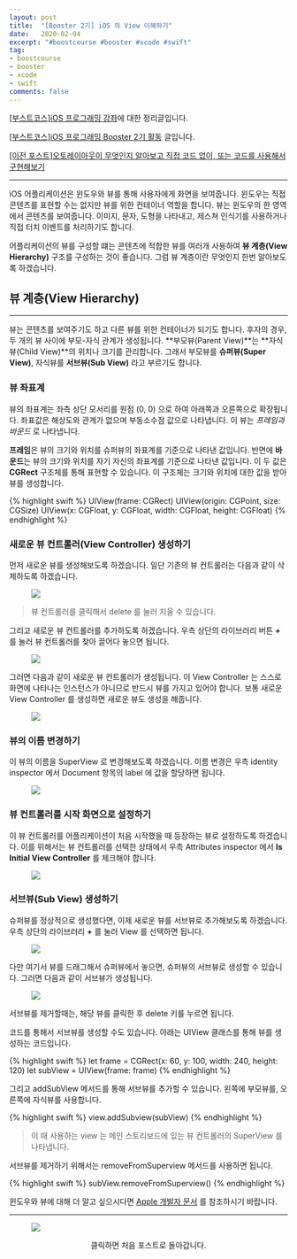 ```yaml
---
layout: post
title:  "[Booster 2기] iOS 의 View 이해하기"
date:   2020-02-04
excerpt: "#boostcourse #booster #xcode #swift"
tag:
- boostcourse
- booster
- xcode
- swift
comments: false
---
```


[[부스트코스]iOS 프로그래밍 강좌](https://www.edwith.org/boostcourse-ios/)에 대한 정리글입니다.

[[부스트코스]iOS 프로그래밍 Booster 2기 활동](https://woojin-hwang.github.io/boostcourse-ios/) 글입니다.

[[이전 포스트]오토레이아웃이 무엇인지 알아보고 직접 코드 없이, 또는 코드를 사용해서 구현해보기](https://woojin-hwang.github.io/xcode-autolayout/)

---

iOS 어플리케이션은 윈도우와 뷰를 통해 사용자에게 화면을 보여줍니다. 윈도우는 직접 콘텐츠를 표현할 수는 없지만 뷰를 위한 컨테이너 역할을 합니다. 뷰는 윈도우의 한 영역에서 콘텐츠를 보여줍니다. 이미지, 문자, 도형을 나타내고, 제스쳐 인식기를 사용하거나 직접 터치 이벤트를 처리하기도 합니다.

어플리케이션의 뷰를 구성할 떄는 콘텐츠에 적합한 뷰를 여러개 사용하여 **뷰 계층(View Hierarchy)** 구조를 구성하는 것이 좋습니다. 그럼 뷰 계층이란 무엇인지 한번 알아보도록 하겠습니다.

## 뷰 계층(View Hierarchy)

---

뷰는 콘텐츠를 보여주기도 하고 다른 뷰를 위한 컨테이너가 되기도 합니다. 후자의 경우, 두 개의 뷰 사이에 부모-자식 관계가 생성됩니다. **부모뷰(Parent View)**는 **자식뷰(Child View)**의 위치나 크기를 관리합니다. 그래서 부모뷰를 **슈퍼뷰(Super View)**, 자식뷰를 **서브뷰(Sub View)** 라고 부르기도 합니다.

### 뷰 좌표계

뷰의 좌표계는 좌측 상단 모서리를 원점 (0, 0) 으로 하여 아래쪽과 오른쪽으로 확장됩니다. 좌표값은 해상도와 관계가 없으며 부동소수점 값으로 나타냅니다. 이 뷰는 *프레임과 바운드* 로 나타냅니다.

**프레임**은 뷰의 크기와 위치를 슈퍼뷰의 좌표계를 기준으로 나타낸 값입니다. 반면에 **바운드**는 뷰의 크기와 위치를 자기 자신의 좌표계를 기준으로 나타낸 값입니다. 이 두 값은 **CGRect** 구조체를 통해 표현할 수 있습니다. 이 구조체는 크기와 위치에 대한 값을 받아 뷰를 생성합니다.

{% highlight swift %}
UIView(frame: CGRect)
UIView(origin: CGPoint, size: CGSize)
UIView(x: CGFloat, y: CGFloat, width: CGFloat, height: CGFloat)
{% endhighlight %}

### 새로운 뷰 컨트롤러(View Controller) 생성하기

먼저 새로운 뷰를 생성해보도록 하겠습니다. 일단 기존의 뷰 컨트롤러는 다음과 같이 삭제하도록 하겠습니다.

<figure>
  <a href="https://raw.githubusercontent.com/woojin-hwang/woojin-hwang.github.io/master/_posts/img/ios-view/empty.png"><img src="https://raw.githubusercontent.com/woojin-hwang/woojin-hwang.github.io/master/_posts/img/ios-view/empty.png"></a>
</figure>

> 뷰 컨트롤러를 클릭해서 delete 를 눌러 지울 수 있습니다.

그리고 새로운 뷰 컨트롤러를 추가하도록 하겠습니다. 우측 상단의 라이브러리 버튼 **+** 를 눌러 뷰 컨트롤러를 찾아 끌어다 놓으면 됩니다.

<figure>
  <a href="https://raw.githubusercontent.com/woojin-hwang/woojin-hwang.github.io/master/_posts/img/ios-view/empty.png"><img src="https://raw.githubusercontent.com/woojin-hwang/woojin-hwang.github.io/master/_posts/img/ios-view/empty.png"></a>
</figure>

그러면 다음과 같이 새로운 뷰 컨트롤러가 생성됩니다. 이 View Controller 는 스스로 화면에 나타나는 인스턴스가 아니므로 반드시 뷰를 가지고 있어야 합니다. 보통 새로운 View Controller 를 생성하면 새로운 뷰도 생성을 해줍니다.

<figure>
  <a href="https://raw.githubusercontent.com/woojin-hwang/woojin-hwang.github.io/master/_posts/img/ios-view/new.png"><img src="https://raw.githubusercontent.com/woojin-hwang/woojin-hwang.github.io/master/_posts/img/ios-view/new.png"></a>
</figure>

### 뷰의 이름 변경하기

이 뷰의 이름을 SuperView 로 변경해보도록 하겠습니다. 이름 변경은 우측 identity inspector 에서 Document 항목의 label 에 값을 할당하면 됩니다.

<figure>
  <a href="https://raw.githubusercontent.com/woojin-hwang/woojin-hwang.github.io/master/_posts/img/ios-view/superview.png"><img src="https://raw.githubusercontent.com/woojin-hwang/woojin-hwang.github.io/master/_posts/img/ios-view/superview.png"></a>
</figure>

### 뷰 컨트롤러를 시작 화면으로 설정하기

이 뷰 컨트롤러를 어플리케이션이 처음 시작했을 때 등장하는 뷰로 설정하도록 하겠습니다. 이를 위해서는 뷰 컨트롤러를 선택한 상태에서 우측 Attributes inspector 에서 **Is Initial View Controller** 를 체크해야 합니다.

<figure>
  <a href="https://raw.githubusercontent.com/woojin-hwang/woojin-hwang.github.io/master/_posts/img/ios-view/initial.png"><img src="https://raw.githubusercontent.com/woojin-hwang/woojin-hwang.github.io/master/_posts/img/ios-view/initial.png"></a>
</figure>

### 서브뷰(Sub View) 생성하기

슈퍼뷰를 정상적으로 생성했다면, 이제 새로운 뷰를 서브뷰로 추가해보도록 하겠습니다. 우측 상단의 라이브러리 **+** 를 눌러 View 를 선택하면 됩니다.

<figure>
  <a href="https://raw.githubusercontent.com/woojin-hwang/woojin-hwang.github.io/master/_posts/img/ios-view/view.png"><img src="https://raw.githubusercontent.com/woojin-hwang/woojin-hwang.github.io/master/_posts/img/ios-view/view.png"></a>
</figure>

다만 여기서 뷰를 드래그해서 슈퍼뷰에서 놓으면, 슈퍼뷰의 서브뷰로 생성할 수 있습니다. 그러면 다음과 같이 서브뷰가 생성됩니다.

<figure>
  <a href="https://raw.githubusercontent.com/woojin-hwang/woojin-hwang.github.io/master/_posts/img/ios-view/view2.png"><img src="https://raw.githubusercontent.com/woojin-hwang/woojin-hwang.github.io/master/_posts/img/ios-view/view2.png"></a>
</figure>

서브뷰를 제거할때는, 해당 뷰를 클릭한 후 delete 키를 누르면 됩니다.

코드를 통해서 서브뷰를 생성할 수도 있습니다. 아래는 UIView 클래스를 통해 뷰를 생성하는 코드입니다.

{% highlight swift %}
let frame = CGRect(x: 60, y: 100, width: 240, height: 120)
let subView = UIView(frame: frame)
{% endhighlight %}

그리고 addSubView 메서드를 통해 서브뷰를 추가할 수 있습니다. 왼쪽에 부모뷰를, 오른쪽에 자식뷰를 사용합니다.

{% highlight swift %}
view.addSubview(subView)
{% endhighlight %}

> 이 때 사용하는 view 는 메인 스토리보드에 있는 뷰 컨트롤러의 SuperView 를 나타냅니다.

서브뷰를 제거하기 위해서는 removeFromSuperview 메서드를 사용하면 됩니다.

{% highlight swift %}
subView.removeFromSuperview()
{% endhighlight %}

윈도우와 뷰에 대해 더 알고 싶으시다면 [Apple 개발자 문서](https://developer.apple.com/library/archive/documentation/WindowsViews/Conceptual/ViewPG_iPhoneOS/Introduction/Introduction.html#//apple_ref/doc/uid/TP40009503-CH1-SW2) 를 참조하시기 바랍니다.

---

<figure>
  <a href="https://woojin-hwang.github.io/boostcourse-ios/"><img src="https://raw.githubusercontent.com/woojin-hwang/woojin-hwang.github.io/master/_posts/img/boostcourse/tag.jpg"></a>
</figure>
<center>클릭하면 처음 포스트로 돌아갑니다.</center>